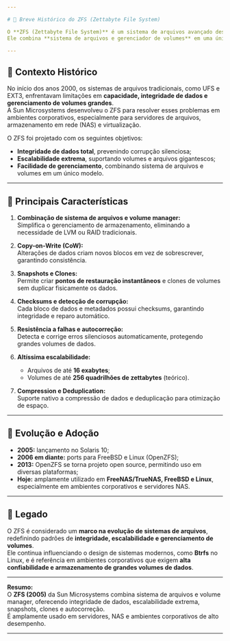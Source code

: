 ```yaml
---

# 💾 Breve Histórico do ZFS (Zettabyte File System)

O **ZFS (Zettabyte File System)** é um sistema de arquivos avançado desenvolvido pela **Sun Microsystems** e anunciado oficialmente em **2005** como parte do **Solaris 10**.  
Ele combina **sistema de arquivos e gerenciador de volumes** em uma única solução, oferecendo alta escalabilidade, integridade de dados e recursos avançados de gerenciamento.

---
```


## 🔹 Contexto Histórico

No início dos anos 2000, os sistemas de arquivos tradicionais, como UFS e EXT3, enfrentavam limitações em **capacidade, integridade de dados e gerenciamento de volumes grandes**.  
A Sun Microsystems desenvolveu o ZFS para resolver esses problemas em ambientes corporativos, especialmente para servidores de arquivos, armazenamento em rede (NAS) e virtualização.

O ZFS foi projetado com os seguintes objetivos:

- **Integridade de dados total**, prevenindo corrupção silenciosa;  
- **Escalabilidade extrema**, suportando volumes e arquivos gigantescos;  
- **Facilidade de gerenciamento**, combinando sistema de arquivos e volumes em um único modelo.

---

## 🔹 Principais Características

1. **Combinação de sistema de arquivos e volume manager:**  
   Simplifica o gerenciamento de armazenamento, eliminando a necessidade de LVM ou RAID tradicionais.

2. **Copy-on-Write (CoW):**  
   Alterações de dados criam novos blocos em vez de sobrescrever, garantindo consistência.

3. **Snapshots e Clones:**  
   Permite criar **pontos de restauração instantâneos** e clones de volumes sem duplicar fisicamente os dados.

4. **Checksums e detecção de corrupção:**  
   Cada bloco de dados e metadados possui checksums, garantindo integridade e reparo automático.

5. **Resistência a falhas e autocorreção:**  
   Detecta e corrige erros silenciosos automaticamente, protegendo grandes volumes de dados.

6. **Altíssima escalabilidade:**  
   - Arquivos de até **16 exabytes**;  
   - Volumes de até **256 quadrilhões de zettabytes** (teórico).

7. **Compression e Deduplication:**  
   Suporte nativo a compressão de dados e deduplicação para otimização de espaço.

---

## 🔹 Evolução e Adoção

- **2005:** lançamento no Solaris 10;  
- **2006 em diante:** ports para FreeBSD e Linux (OpenZFS);  
- **2013:** OpenZFS se torna projeto open source, permitindo uso em diversas plataformas;  
- **Hoje:** amplamente utilizado em **FreeNAS/TrueNAS, FreeBSD e Linux**, especialmente em ambientes corporativos e servidores NAS.

---

## 🔹 Legado

O ZFS é considerado um **marco na evolução de sistemas de arquivos**, redefinindo padrões de **integridade, escalabilidade e gerenciamento de volumes**.  
Ele continua influenciando o design de sistemas modernos, como **Btrfs** no Linux, e é referência em ambientes corporativos que exigem **alta confiabilidade e armazenamento de grandes volumes de dados**.

---

**Resumo:**  
O **ZFS (2005)** da Sun Microsystems combina sistema de arquivos e volume manager, oferecendo integridade de dados, escalabilidade extrema, snapshots, clones e autocorreção.  
É amplamente usado em servidores, NAS e ambientes corporativos de alto desempenho.

---
